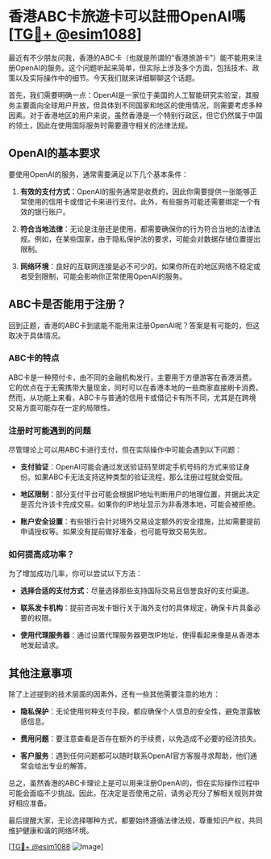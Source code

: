 # 香港ABC卡旅遊卡可以註冊OpenAI嗎[[TG💪+ @esim1088](https://t.me/s/esim1088)]

最近有不少朋友问我，香港的ABC卡（也就是所谓的“香港旅游卡”）能不能用来注册OpenAI的服务。这个问题听起来简单，但实际上涉及多个方面，包括技术、政策以及实际操作中的细节。今天我们就来详细聊聊这个话题。

首先，我们需要明确一点：OpenAI是一家位于美国的人工智能研究实验室，其服务主要面向全球用户开放，但具体到不同国家和地区的使用情况，则需要考虑多种因素。对于香港地区的用户来说，虽然香港是一个特别行政区，但它仍然属于中国的领土，因此在使用国际服务时需要遵守相关的法律法规。

## OpenAI的基本要求

要使用OpenAI的服务，通常需要满足以下几个基本条件：

1. **有效的支付方式**：OpenAI的服务通常是收费的，因此你需要提供一张能够正常使用的信用卡或借记卡来进行支付。此外，有些服务可能还需要绑定一个有效的银行账户。
   
2. **符合当地法律**：无论是注册还是使用，都需要确保你的行为符合当地的法律法规。例如，在某些国家，由于隐私保护法的要求，可能会对数据存储位置提出限制。

3. **网络环境**：良好的互联网连接是必不可少的。如果你所在的地区网络不稳定或者受到限制，可能会影响你正常使用OpenAI的服务。

## ABC卡是否能用于注册？

回到正题，香港的ABC卡到底能不能用来注册OpenAI呢？答案是有可能的，但这取决于具体情况。

### ABC卡的特点

ABC卡是一种预付卡，由不同的金融机构发行，主要用于方便游客在香港消费。它的优点在于无需携带大量现金，同时可以在香港本地的一些商家直接刷卡消费。然而，从功能上来看，ABC卡与普通的信用卡或借记卡有所不同，尤其是在跨境交易方面可能存在一定的局限性。

### 注册时可能遇到的问题

尽管理论上可以用ABC卡进行支付，但在实际操作中可能会遇到以下问题：

- **支付验证**：OpenAI可能会通过发送验证码至绑定手机号码的方式来验证身份。如果ABC卡无法支持这种类型的验证流程，那么注册过程就会受阻。
  
- **地区限制**：部分支付平台可能会根据IP地址判断用户的地理位置，并据此决定是否允许该卡完成交易。如果你的IP地址显示为非香港本地，可能会被拒绝。

- **账户安全设置**：有些银行会针对境外交易设定额外的安全措施，比如需要提前申请授权等。如果没有提前做好准备，也可能导致交易失败。

### 如何提高成功率？

为了增加成功几率，你可以尝试以下方法：

- **选择合适的支付方式**：尽量选择那些支持国际交易且信誉良好的支付渠道。
  
- **联系发卡机构**：提前咨询发卡银行关于海外支付的具体规定，确保卡片具备必要的权限。

- **使用代理服务器**：通过设置代理服务器更改IP地址，使得看起来像是从香港本地发起请求。

## 其他注意事项

除了上述提到的技术层面的因素外，还有一些其他需要注意的地方：

- **隐私保护**：无论使用何种支付手段，都应确保个人信息的安全性，避免泄露敏感信息。
  
- **费用问题**：要注意查看是否存在额外的手续费，以免造成不必要的经济损失。

- **客户服务**：遇到任何问题都可以随时联系OpenAI官方客服寻求帮助，他们通常会给出专业的解答。

总之，虽然香港的ABC卡理论上是可以用来注册OpenAI的，但在实际操作过程中可能会面临不少挑战。因此，在决定是否使用之前，请务必充分了解相关规则并做好相应准备。

最后提醒大家，无论选择哪种方式，都要始终遵循法律法规，尊重知识产权，共同维护健康和谐的网络环境。

[[TG💪+ @esim1088](https://t.me/s/esim1088) ![Image](https://i.postimg.cc/4NQfJmqS/Snipaste-2025-05-13-00-14-12.png)]